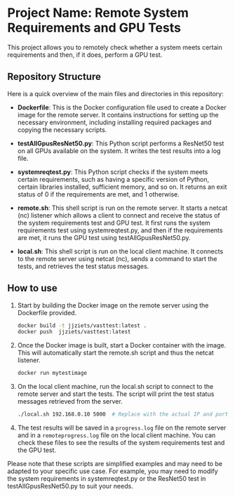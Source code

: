 # Project Name: Remote System Requirements and GPU Tests

This project allows you to remotely check whether a system meets certain requirements and then, if it does, perform a GPU test.

## Repository Structure

Here is a quick overview of the main files and directories in this repository:

- **Dockerfile**: This is the Docker configuration file used to create a Docker image for the remote server. It contains instructions for setting up the necessary environment, including installing required packages and copying the necessary scripts.

- **testAllGpusResNet50.py**: This Python script performs a ResNet50 test on all GPUs available on the system. It writes the test results into a log file.

- **systemreqtest.py**: This Python script checks if the system meets certain requirements, such as having a specific version of Python, certain libraries installed, sufficient memory, and so on. It returns an exit status of 0 if the requirements are met, and 1 otherwise.

- **remote.sh**: This shell script is run on the remote server. It starts a netcat (nc) listener which allows a client to connect and receive the status of the system requirements test and GPU test. It first runs the system requirements test using systemreqtest.py, and then if the requirements are met, it runs the GPU test using testAllGpusResNet50.py.

- **local.sh**: This shell script is run on the local client machine. It connects to the remote server using netcat (nc), sends a command to start the tests, and retrieves the test status messages.

## How to use

1. Start by building the Docker image on the remote server using the Dockerfile provided.

    ```bash
    docker build -t jjziets/vasttest:latest .
    docker push  jjziets/vasttest:latest

    ```

2. Once the Docker image is built, start a Docker container with the image. This will automatically start the remote.sh script and thus the netcat listener.

    ```bash
    docker run mytestimage
    ```

3. On the local client machine, run the local.sh script to connect to the remote server and start the tests. The script will print the test status messages retrieved from the server.

    ```bash
    ./local.sh 192.168.0.10 5000  # Replace with the actual IP and port of your remote server
    ```

4. The test results will be saved in a `progress.log` file on the remote server and in a `remoteprogress.log` file on the local client machine. You can check these files to see the results of the system requirements test and the GPU test.

Please note that these scripts are simplified examples and may need to be adapted to your specific use case. For example, you may need to modify the system requirements in systemreqtest.py or the ResNet50 test in testAllGpusResNet50.py to suit your needs.
